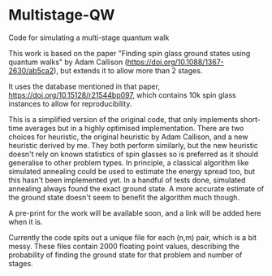 # Multistage-QW
Code for simulating a multi-stage quantum walk

This work is based on the paper "Finding spin glass ground states using quantum walks" by Adam Callison (https://doi.org/10.1088/1367-2630/ab5ca2), but extends it to allow more than 2 stages.

It uses the database mentioned in that paper, https://doi.org/10.15128/r21544bp097, which contains 10k spin glass instances to allow for reproducibility.

This is a simplified version of the original code, that only implements short-time averages but in a highly optimised implementation. There are two choices for heuristic, the original heuristic by Adam Callison, 
and a new heuristic derived by me. They both perform similarly, but the new heuristic doesn't rely on known statistics of spin glasses so is preferred as it should generalise to other problem types.
In principle, a classical algorithm like simulated annealing could be used to estimate the energy spread too, but this hasn't been implemented yet. In a handful of tests done, simulated annealing always found
the exact ground state. A more accurate estimate of the ground state doesn't seem to benefit the algorithm much though.

A pre-print for the work will be available soon, and a link will be added here when it is.

Currently the code spits out a unique file for each (n,m) pair, which is a bit messy. These files contain 2000 floating point values, describing the probability of finding the ground state for that problem 
and number of stages.
